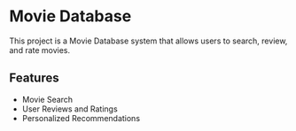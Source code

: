# Movie Database
This project is a Movie Database system that allows users to search, review, and rate movies.
## Features
- Movie Search
- User Reviews and Ratings
- Personalized Recommendations

